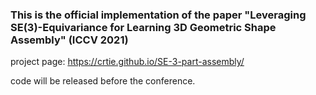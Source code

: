 ### This is the official implementation of the paper "Leveraging SE(3)-Equivariance for Learning 3D Geometric Shape Assembly" (ICCV 2021)

project page: https://crtie.github.io/SE-3-part-assembly/

code will be released before the conference.